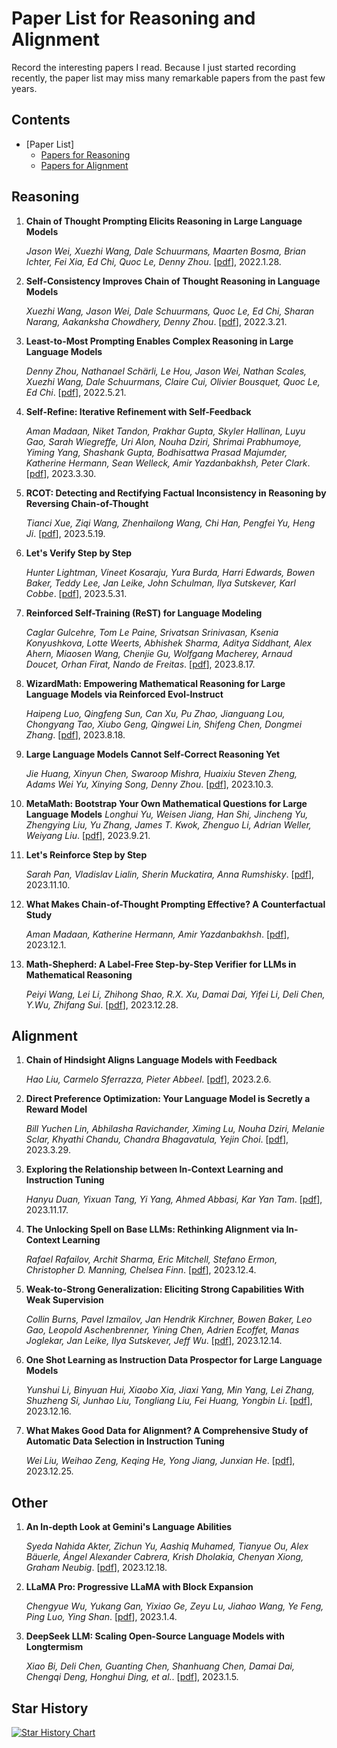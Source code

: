 # Paper List for Reasoning and Alignment
Record the interesting papers I read. Because I just started recording recently, the paper list may miss many remarkable papers from the past few years.
## Contents

- [Paper List]
  - [Papers for Reasoning](#Reasoning)
  - [Papers for Alignment](#Alignment)
 
## Reasoning

1. **Chain of Thought Prompting Elicits Reasoning in Large Language Models**

   *Jason Wei, Xuezhi Wang, Dale Schuurmans, Maarten Bosma, Brian Ichter, Fei Xia, Ed Chi, Quoc Le, Denny Zhou*. [[pdf](https://arxiv.org/pdf/2201.11903v6.pdf)], 2022.1.28.

2. **Self-Consistency Improves Chain of Thought Reasoning in Language Models**

   *Xuezhi Wang, Jason Wei, Dale Schuurmans, Quoc Le, Ed Chi, Sharan Narang, Aakanksha Chowdhery, Denny Zhou*. [[pdf](https://arxiv.org/pdf/2203.11171.pdf)], 2022.3.21.

3. **Least-to-Most Prompting Enables Complex Reasoning in Large Language Models**

   *Denny Zhou, Nathanael Schärli, Le Hou, Jason Wei, Nathan Scales, Xuezhi Wang, Dale Schuurmans, Claire Cui, Olivier Bousquet, Quoc Le, Ed Chi*. [[pdf](https://arxiv.org/pdf/2205.10625.pdf)], 2022.5.21.

4. **Self-Refine: Iterative Refinement with Self-Feedback**

   *Aman Madaan, Niket Tandon, Prakhar Gupta, Skyler Hallinan, Luyu Gao, Sarah Wiegreffe, Uri Alon, Nouha Dziri, Shrimai Prabhumoye, Yiming Yang, Shashank Gupta, Bodhisattwa Prasad Majumder, Katherine Hermann, Sean Welleck, Amir Yazdanbakhsh, Peter Clark*. [[pdf](https://arxiv.org/pdf/2303.17651.pdf)], 2023.3.30.

5. **RCOT: Detecting and Rectifying Factual Inconsistency in Reasoning by Reversing Chain-of-Thought**

   *Tianci Xue, Ziqi Wang, Zhenhailong Wang, Chi Han, Pengfei Yu, Heng Ji*. [[pdf](https://arxiv.org/pdf/2305.11499.pdf)], 2023.5.19.
   
6. **Let's Verify Step by Step**

   *Hunter Lightman, Vineet Kosaraju, Yura Burda, Harri Edwards, Bowen Baker, Teddy Lee, Jan Leike, John Schulman, Ilya Sutskever, Karl Cobbe*. [[pdf](https://arxiv.org/pdf/2305.20050.pdf)], 2023.5.31.

7. **Reinforced Self-Training (ReST) for Language Modeling**

   *Caglar Gulcehre, Tom Le Paine, Srivatsan Srinivasan, Ksenia Konyushkova, Lotte Weerts, Abhishek Sharma, Aditya Siddhant, Alex Ahern, Miaosen Wang, Chenjie Gu, Wolfgang Macherey, Arnaud Doucet, Orhan Firat, Nando de Freitas*. [[pdf](https://arxiv.org/pdf/2308.08998.pdf)], 2023.8.17.

8. **WizardMath: Empowering Mathematical Reasoning for Large Language Models via Reinforced Evol-Instruct**

   *Haipeng Luo, Qingfeng Sun, Can Xu, Pu Zhao, Jianguang Lou, Chongyang Tao, Xiubo Geng, Qingwei Lin, Shifeng Chen, Dongmei Zhang*. [[pdf](https://arxiv.org/pdf/2308.09583.pdf)], 2023.8.18.

9. **Large Language Models Cannot Self-Correct Reasoning Yet**

   *Jie Huang, Xinyun Chen, Swaroop Mishra, Huaixiu Steven Zheng, Adams Wei Yu, Xinying Song, Denny Zhou*. [[pdf](https://arxiv.org/pdf/2310.01798.pdf)], 2023.10.3.

10. **MetaMath: Bootstrap Your Own Mathematical Questions for Large Language Models**
    *Longhui Yu, Weisen Jiang, Han Shi, Jincheng Yu, Zhengying Liu, Yu Zhang, James T. Kwok, Zhenguo Li, Adrian Weller, Weiyang Liu*. [[pdf](https://arxiv.org/pdf/2309.12284.pdf)], 2023.9.21.

12. **Let's Reinforce Step by Step**

    *Sarah Pan, Vladislav Lialin, Sherin Muckatira, Anna Rumshisky*. [[pdf](https://arxiv.org/pdf/2311.05821.pdf)], 2023.11.10.
    
13. **What Makes Chain-of-Thought Prompting Effective? A Counterfactual Study**

    *Aman Madaan, Katherine Hermann, Amir Yazdanbakhsh*. [[pdf](https://aclanthology.org/2023.findings-emnlp.101.pdf)], 2023.12.1.

14. **Math-Shepherd: A Label-Free Step-by-Step Verifier for LLMs in Mathematical Reasoning**

    *Peiyi Wang, Lei Li, Zhihong Shao, R.X. Xu, Damai Dai, Yifei Li, Deli Chen, Y.Wu, Zhifang Sui*. [[pdf](https://arxiv.org/pdf/2312.08935.pdf)], 2023.12.28.

## Alignment

1. **Chain of Hindsight Aligns Language Models with Feedback**

   *Hao Liu, Carmelo Sferrazza, Pieter Abbeel*. [[pdf](https://arxiv.org/pdf/2302.02676.pdf)], 2023.2.6.

2. **Direct Preference Optimization: Your Language Model is Secretly a Reward Model**

   *Bill Yuchen Lin, Abhilasha Ravichander, Ximing Lu, Nouha Dziri, Melanie Sclar, Khyathi Chandu, Chandra Bhagavatula, Yejin Choi*. [[pdf](https://arxiv.org/pdf/2305.18290.pdf)], 2023.3.29.

3. **Exploring the Relationship between In-Context Learning and Instruction Tuning**

   *Hanyu Duan, Yixuan Tang, Yi Yang, Ahmed Abbasi, Kar Yan Tam*. [[pdf](https://arxiv.org/pdf/2311.10367.pdf)], 2023.11.17.

4. **The Unlocking Spell on Base LLMs: Rethinking Alignment via In-Context Learning**

   *Rafael Rafailov, Archit Sharma, Eric Mitchell, Stefano Ermon, Christopher D. Manning, Chelsea Finn*. [[pdf](https://arxiv.org/pdf/2312.01552.pdf)], 2023.12.4.

5. **Weak-to-Strong Generalization: Eliciting Strong Capabilities With Weak Supervision**

   *Collin Burns, Pavel Izmailov, Jan Hendrik Kirchner, Bowen Baker, Leo Gao, Leopold Aschenbrenner, Yining Chen, Adrien Ecoffet, Manas Joglekar, Jan Leike, Ilya Sutskever, Jeff Wu*. [[pdf](https://arxiv.org/pdf/2312.09390.pdf)], 2023.12.14.

6. **One Shot Learning as Instruction Data Prospector for Large Language Models**

   *Yunshui Li, Binyuan Hui, Xiaobo Xia, Jiaxi Yang, Min Yang, Lei Zhang, Shuzheng Si, Junhao Liu, Tongliang Liu, Fei Huang, Yongbin Li*. [[pdf](https://arxiv.org/pdf/2312.10302.pdf)], 2023.12.16.

7. **What Makes Good Data for Alignment? A Comprehensive Study of Automatic Data Selection in Instruction Tuning**

   *Wei Liu, Weihao Zeng, Keqing He, Yong Jiang, Junxian He*. [[pdf](https://arxiv.org/pdf/2312.15685.pdf)], 2023.12.25.


## Other

1. **An In-depth Look at Gemini's Language Abilities**

   *Syeda Nahida Akter, Zichun Yu, Aashiq Muhamed, Tianyue Ou, Alex Bäuerle, Ángel Alexander Cabrera, Krish Dholakia, Chenyan Xiong, Graham Neubig*. [[pdf](https://arxiv.org/pdf/2312.11444.pdf)], 2023.12.18.

2. **LLaMA Pro: Progressive LLaMA with Block Expansion**

   *Chengyue Wu, Yukang Gan, Yixiao Ge, Zeyu Lu, Jiahao Wang, Ye Feng, Ping Luo, Ying Shan*. [[pdf](https://arxiv.org/pdf/2401.02415.pdf)], 2023.1.4.

3. **DeepSeek LLM: Scaling Open-Source Language Models with Longtermism**

   *Xiao Bi, Deli Chen, Guanting Chen, Shanhuang Chen, Damai Dai, Chengqi Deng, Honghui Ding, et al.*. [[pdf](https://arxiv.org/pdf/2401.02954.pdf)], 2023.1.5.


## Star History

[![Star History Chart](https://api.star-history.com/svg?repos=XueTianci/PaperList-reasoning-alignment&type=Date)](https://star-history.com/#XueTianci/PaperList-reasoning-alignment&Date)






